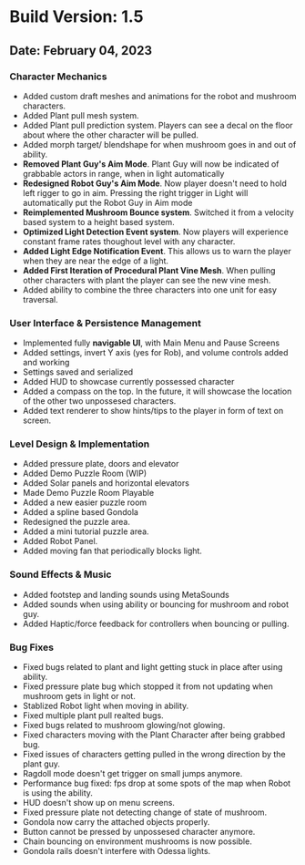 # Build Version: 1.5

## Date: February 04, 2023

### Character Mechanics

- Added custom draft meshes and animations for the robot and mushroom characters.
- Added Plant pull mesh system.
- Added Plant pull prediction system. Players can see a decal on the floor about where the other character will be pulled.
- Added morph target/ blendshape for when mushroom goes in and out of ability.
- **Removed Plant Guy's Aim Mode**. Plant Guy will now be indicated of grabbable actors in range, when in light automatically
- **Redesigned Robot Guy's Aim Mode**. Now player doesn't need to hold left rigger to go in aim. Pressing the right trigger in Light will automatically put the Robot Guy in Aim mode
- **Reimplemented Mushroom Bounce system**. Switched it from a velocity based system to a height based system.
- **Optimized Light Detection Event system**. Now players will experience constant frame rates thoughout level with any character.
- **Added Light Edge Notification Event**. This allows us to warn the player when they are near the edge of a light.
- **Added First Iteration of Procedural Plant Vine Mesh**. When pulling other characters with plant the player can see the new vine mesh.
- Added ability to combine the three characters into one unit for easy traversal.

### User Interface & Persistence Management

- Implemented fully **navigable UI**, with Main Menu and Pause Screens
- Added settings, invert Y axis (yes for Rob), and volume controls added and working
- Settings saved and serialized
- Added HUD to showcase currently possessed character
- Added a compass on the top. In the future, it will showcase the location of the other two unpossesed characters.
- Added text renderer to show hints/tips to the player in form of text on screen.

### Level Design & Implementation

- Added pressure plate, doors and elevator
- Added Demo Puzzle Room (WIP)
- Added Solar panels and horizontal elevators
- Made Demo Puzzle Room Playable
- Added a new easier puzzle room
- Added a spline based Gondola
- Redesigned the puzzle area.
- Added a mini tutorial puzzle area.
- Added Robot Panel.
- Added moving fan that periodically blocks light.

### Sound Effects & Music

- Added footstep and landing sounds using MetaSounds
- Added sounds when using ability or bouncing for mushroom and robot guy.
- Added Haptic/force feedback for controllers when bouncing or pulling.

### Bug Fixes

- Fixed bugs related to plant and light getting stuck in place after using ability.
- Fixed pressure plate bug which stopped it from not updating when mushroom gets in light or not.
- Stablized Robot light when moving in ability.
- Fixed multiple plant pull realted bugs.
- Fixed bugs related to mushroom glowing/not glowing.
- Fixed characters moving with the Plant Character after being grabbed bug.
- Fixed issues of characters getting pulled in the wrong direction by the plant guy.
- Ragdoll mode doesn't get trigger on small jumps anymore.
- Performance bug fixed: fps drop at some spots of the map when Robot is using the ability.
- HUD doesn't show up on menu screens.
- Fixed pressure plate not detecting change of state of mushroom.
- Gondola now carry the attached objects properly.
- Button cannot be pressed by unpossesed character anymore.
- Chain bouncing on environment mushrooms is now possible.
- Gondola rails doesn't interfere with Odessa lights.

